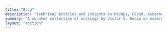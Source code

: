 ```yaml
---
title: "Blog"
description: "Technical articles and insights on DevOps, Cloud, Kubernetes, and software architecture."
summary: "A curated collection of writings by Victor S. Recio on modern engineering practices."
layout: "section"
---
```


